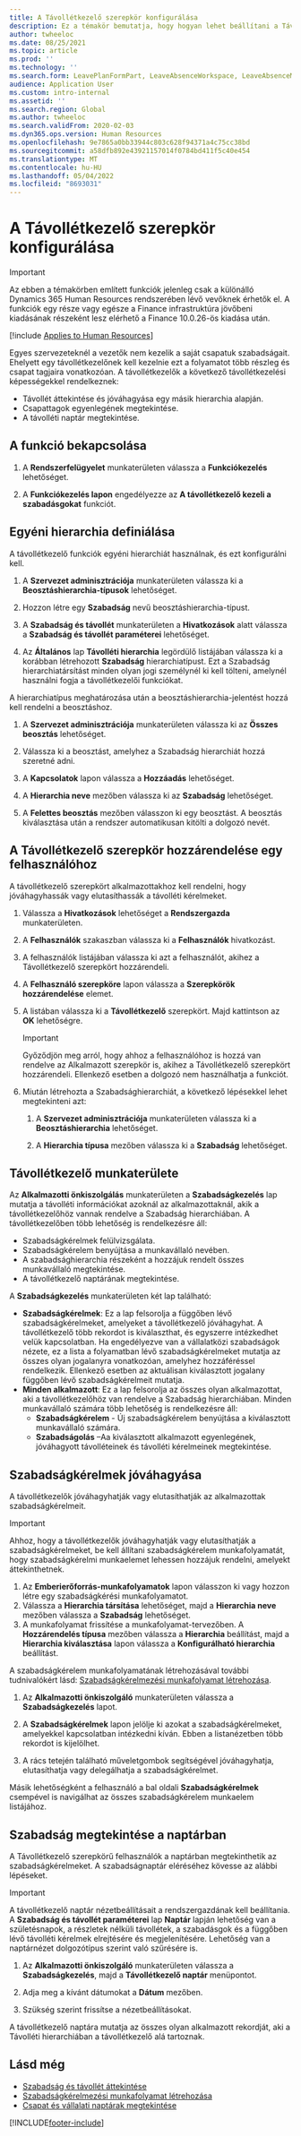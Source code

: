 ```yaml
---
title: A Távollétkezelő szerepkör konfigurálása
description: Ez a témakör bemutatja, hogy hogyan lehet beállítani a Távollétkezelő szerepkört az alkalmazottak szabadságainak kezeléséhez.
author: twheeloc
ms.date: 08/25/2021
ms.topic: article
ms.prod: ''
ms.technology: ''
ms.search.form: LeavePlanFormPart, LeaveAbsenceWorkspace, LeaveAbsenceManager
audience: Application User
ms.custom: intro-internal
ms.assetid: ''
ms.search.region: Global
ms.author: twheeloc
ms.search.validFrom: 2020-02-03
ms.dyn365.ops.version: Human Resources
ms.openlocfilehash: 9e7865a0bb33944c803c628f94371a4c75cc38bd
ms.sourcegitcommit: a58dfb892e43921157014f0784bd411f5c40e454
ms.translationtype: MT
ms.contentlocale: hu-HU
ms.lasthandoff: 05/04/2022
ms.locfileid: "8693031"
---
```

# <a name="configure-the-absence-manager-role"></a>A Távollétkezelő szerepkör konfigurálása

>[!Important]
>Az ebben a témakörben említett funkciók jelenleg csak a különálló Dynamics 365 Human Resources rendszerében lévő vevőknek érhetők el. A funkciók egy része vagy egésze a Finance infrastruktúra jövőbeni kiadásának részeként lesz elérhető a Finance 10.0.26-ös kiadása után.

[!include [Applies to Human Resources](../includes/applies-to-hr.md)]

Egyes szervezeteknél a vezetők nem kezelik a saját csapatuk szabadságait. Ehelyett egy távollétkezelőnek kell kezelnie ezt a folyamatot több részleg és csapat tagjaira vonatkozóan. A távollétkezelők a következő távollétkezelési képességekkel rendelkeznek:

- Távollét áttekintése és jóváhagyása egy másik hierarchia alapján.
- Csapattagok egyenlegének megtekintése.
- A távolléti naptár megtekintése.

## <a name="turn-on-the-feature"></a>A funkció bekapcsolása

1. A **Rendszerfelügyelet** munkaterületen válassza a **Funkciókezelés** lehetőséget.

2. A **Funkciókezelés lapon** engedélyezze az **A távollétkezelő kezeli a szabadásgokat** funkciót.

## <a name="define-a-custom-hierarchy"></a>Egyéni hierarchia definiálása

A távollétkezelő funkciók egyéni hierarchiát használnak, és ezt konfigurálni kell.

1. A **Szervezet adminisztrációja** munkaterületen válassza ki a **Beosztáshierarchia-típusok** lehetőséget.

2. Hozzon létre egy **Szabadság** nevű beosztáshierarchia-típust.

3. A **Szabadság és távollét** munkaterületen a **Hivatkozások** alatt válassza a **Szabadság és távollét paraméterei** lehetőséget.

4. Az **Általános** lap **Távolléti hierarchia** legördülő listájában válassza ki a korábban létrehozott **Szabadság** hierarchiatípust. Ezt a Szabadság hierarchiatársítást minden olyan jogi személynél ki kell tölteni, amelynél használni fogja a távollétkezelői funkciókat.

A hierarchiatípus meghatározása után a beosztáshierarchia-jelentést hozzá kell rendelni a beosztáshoz.

1. A **Szervezet adminisztrációja** munkaterületen válassza ki az **Összes beosztás** lehetőséget.

2. Válassza ki a beosztást, amelyhez a Szabadság hierarchiát hozzá szeretné adni.

3. A **Kapcsolatok** lapon válassza a **Hozzáadás** lehetőséget.

4. A **Hierarchia neve** mezőben válassza ki az **Szabadság** lehetőséget.

5. A **Felettes beosztás** mezőben válasszon ki egy beosztást. A beosztás kiválasztása után a rendszer automatikusan kitölti a dolgozó nevét.

## <a name="assign-the-absence-manager-role-to-a-user"></a>A Távollétkezelő szerepkör hozzárendelése egy felhasználóhoz

A távollétkezelő szerepkört alkalmazottakhoz kell rendelni, hogy jóváhagyhassák vagy elutasíthassák a távolléti kérelmeket.

1. Válassza a **Hivatkozások** lehetőséget a **Rendszergazda** munkaterületen.

2. A **Felhasználók** szakaszban válassza ki a **Felhasználók** hivatkozást.

3. A felhasználók listájában válassza ki azt a felhasználót, akihez a Távollétkezelő szerepkört hozzárendeli.

4. A **Felhasználó szerepköre** lapon válassza a **Szerepkörök hozzárendelése** elemet.

5. A listában válassza ki a **Távollétkezelő** szerepkört. Majd kattintson az **OK** lehetőségre.

    > [!IMPORTANT]
    > Győződjön meg arról, hogy ahhoz a felhasználóhoz is hozzá van rendelve az Alkalmazott szerepkör is, akihez a Távollétkezelő szerepkört hozzárendeli. Ellenkező esetben a dolgozó nem használhatja a funkciót.

6. Miután létrehozta a Szabadsághierarchiát, a következő lépésekkel lehet megtekinteni azt:

    1. A **Szervezet adminisztrációja** munkaterületen válassza ki a **Beosztáshierarchia** lehetőséget.
    
    2. A **Hierarchia típusa** mezőben válassza ki a **Szabadság** lehetőséget.

## <a name="absence-manager-workspace"></a>Távollétkezelő munkaterülete

Az **Alkalmazotti önkiszolgálás** munkaterületen a **Szabadságkezelés** lap mutatja a távolléti információkat azoknál az alkalmazottaknál, akik a távollétkezelőhöz vannak rendelve a Szabadság hierarchiában. A távollétkezelőben több lehetőség is rendelkezésre áll: 
 - Szabadságkérelmek felülvizsgálata.</br>
 - Szabadságkérelem benyújtása a munkavállaló nevében.</br>
 - A szabadsághierarchia részeként a hozzájuk rendelt összes munkavállaló megtekintése.</br>
 - A távollétkezelő naptárának megtekintése.</br>

A **Szabadságkezelés** munkaterületen két lap található:
 - **Szabadságkérelmek**: Ez a lap felsorolja a függőben lévő szabadságkérelmeket, amelyeket a távollétkezelő jóváhagyhat. A távollétkezelő több rekordot is kiválaszthat, és egyszerre intézkedhet velük kapcsolatban. Ha engedélyezve van a vállalatközi szabadságok nézete, ez a lista a folyamatban lévő szabadságkérelmeket mutatja az összes olyan jogalanyra vonatkozóan, amelyhez hozzáféréssel rendelkezik. Ellenkező esetben az aktuálisan kiválasztott jogalany függőben lévő szabadságkérelmeit mutatja. </br>
 - **Minden alkalmazott**: Ez a lap felsorolja az összes olyan alkalmazottat, aki a távollétkezelőhöz van rendelve a Szabadság hierarchiában. Minden munkavállaló számára több lehetőség is rendelkezésre áll:
    - **Szabadságkérelem** - Új szabadságkérelem benyújtása a kiválasztott munkavállaló számára.</br>
    - **Szabadságolás** –Aa kiválasztott alkalmazott egyenlegének, jóváhagyott távolléteinek és távolléti kérelmeinek megtekintése.</br>

## <a name="approve-time-off-requests"></a>Szabadságkérelmek jóváhagyása

A távollétkezelők jóváhagyhatják vagy elutasíthatják az alkalmazottak szabadságkérelmeit. 

> [!IMPORTANT]
> Ahhoz, hogy a távollétkezelők jóváhagyhatják vagy elutasíthatják a szabadságkérelmeket, be kell állítani szabadságkérelem munkafolyamatát, hogy szabadságkérelmi munkaelemet lehessen hozzájuk rendelni, amelyekt áttekinthetnek.
>
> 1. Az **Emberierőforrás-munkafolyamatok** lapon válasszon ki vagy hozzon létre egy szabadságkérési munkafolyamatot.
> 2. Válassza a **Hierarchia társítása** lehetőséget, majd a **Hierarchia neve** mezőben válassza a **Szabadság** lehetőséget.
> 3. A munkafolyamat frissítése a munkafolyamat-tervezőben. A **Hozzárendelés típusa** mezőben válassza a **Hierarchia** beállítást, majd a **Hierarchia kiválasztása** lapon válassza a **Konfigurálható hierarchia** beállítást.
>
> A szabadságkérelem munkafolyamatának létrehozásával további tudnivalókért lásd: [Szabadságkérelmezési munkafolyamat létrehozása](hr-leave-and-absence-workflow.md).

1. Az **Alkalmazotti önkiszolgáló** munkaterületen válassza a **Szabadságkezelés** lapot.

2. A **Szabadságkérelmek** lapon jelölje ki azokat a szabadságkérelmeket, amelyekkel kapcsolatban intézkedni kíván. Ebben a listanézetben több rekordot is kijelölhet.

3. A rács tetején található műveletgombok segítségével jóváhagyhatja, elutasíthatja vagy delegálhatja a szabadságkérelmet. 

Másik lehetőségként a felhasználó a bal oldali **Szabadságkérelmek** csempével is navigálhat az összes szabadságkérelem munkaelem listájához. 

## <a name="view-time-off-in-the-calendar"></a>Szabadság megtekintése a naptárban

A Távollétkezelő szerepkörű felhasználók a naptárban megtekinthetik az szabadságkérelmeket. A szabadságnaptár eléréséhez kövesse az alábbi lépéseket.

> [!IMPORTANT]
> A távollétkezelő naptár nézetbeállításait a rendszergazdának kell beállítania. A **Szabadság és távollét paraméterei** lap **Naptár** lapján lehetőség van a születésnapok, a részletek nélküli távollétek, a szabadásgok és a függőben lévő távolléti kérelmek elrejtésére és megjelenítésére. Lehetőség van a naptárnézet dolgozótípus szerint való szűrésére is.

1. Az **Alkalmazotti önkiszolgáló** munkaterületen válassza a **Szabadságkezelés**, majd a **Távollétkezelő naptár** menüpontot.

2. Adja meg a kívánt dátumokat a **Dátum** mezőben.

3. Szükség szerint frissítse a nézetbeállításokat.

A távollétkezelő naptára mutatja az összes olyan alkalmazott rekordját, aki a Távolléti hierarchiában a távollétkezelő alá tartoznak.

## <a name="see-also"></a>Lásd még

- [Szabadság és távollét áttekintése](hr-leave-and-absence-overview.md)
- [Szabadságkérelmezési munkafolyamat létrehozása](hr-leave-and-absence-workflow.md)
- [Csapat és vállalati naptárak megtekintése](hr-employee-self-service-calendar.md)

[!INCLUDE[footer-include](../includes/footer-banner.md)]
